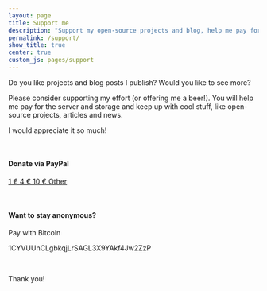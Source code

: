 ```yaml
---
layout: page
title: Support me
description: "Support my open-source projects and blog, help me pay for server and storage"
permalink: /support/
show_title: true
center: true
custom_js: pages/support
---
```


Do you like projects and blog posts I publish? Would you like to see more?

Please consider supporting my effort (or offering me a beer!). You will help me pay for the server and storage and keep up with cool stuff, like open-source projects, articles and news.

I would appreciate it so much!

<br>

#### Donate via PayPal

<p>
    <a class="btn btn-big btn-default" href="{{ site.data.payments['paypal'] }}/1">
        <i class="fa fa-paypal" aria-hidden="true"></i> 1 &euro;
    </a>
    <a class="btn btn-big btn-default" href="{{ site.data.payments['paypal'] }}/4">
        <i class="fa fa-paypal" aria-hidden="true"></i> 4 &euro;
    </a>
    <a class="btn btn-big btn-default" href="{{ site.data.payments['paypal'] }}/10">
        <i class="fa fa-paypal" aria-hidden="true"></i> 10 &euro;
    </a>
    <a class="btn btn-big btn-default" href="{{ site.data.payments['paypal'] }}">
        <i class="fa fa-paypal" aria-hidden="true"></i> Other
    </a>
</p>

<br>

#### Want to stay anonymous?

<p><i class="fa fa-btc" aria-hidden="true"></i> Pay with Bitcoin</p>

<p>
    <a class="btn btn-big btn-default" id="bitcoin" onclick="showInPopup(document.getElementById('bitcoin').innerHTML)">1CYVUUnCLgbkqjLrSAGL3X9YAkf4Jw2ZzP</a>
</p>

<br>

Thank you!
